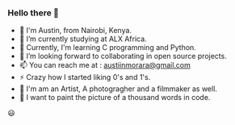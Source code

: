### Hello there 👋
- 👋 I'm Austin, from Nairobi, Kenya.
- 🔭 I’m currently studying at ALX Africa.
- 🌱 Currently, I'm learning C programming and Python.
- 👯 I’m looking forward to collaborating in open source projects.
- 📫 You can reach me at : austiinmorara@gmail.com
- ⚡ Crazy how I started liking 0's and 1's.
- 🎥 I'm am an Artist, A photogragher and a filmmaker as well.
- 🎨 I want to paint the picture of a thousand words in code.

😃
